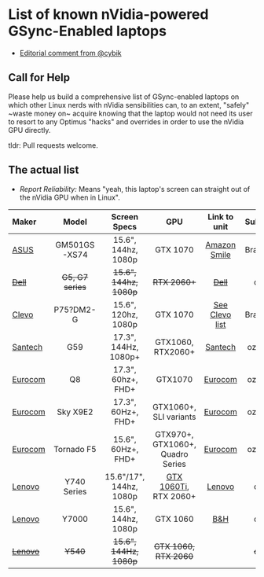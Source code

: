 List of known nVidia-powered GSync-Enabled laptops
==================================================

* [Editorial comment from @cybik](EDITORIAL.md)

Call for Help
-------------
Please help us build a comprehensive list of GSync-enabled laptops on which other Linux nerds with nVidia sensibilities can, to an extent, "safely" ~waste money on~ acquire knowing that the laptop would not need its user to resort to any Optimus "hacks" and overrides in order to use the nVidia GPU directly.

tldr: Pull requests welcome.

The actual list
---------------

* _Report Reliability:_ Means "yeah, this laptop's screen can straight out of the nVidia GPU when in Linux".

|Maker|Model|Screen Specs|GPU|Link to unit|Submitter|Report Reliability*|Price|More|
|:---|:---:|:---:|:---:|:---:|:---:|:---:|:---:|---:|
|[ASUS](OEM_ODM_Brands.md#asus)|GM501GS-XS74|15.6", 144hz, 1080p|GTX 1070|[Amazon Smile](https://smile.amazon.com/dp/B07BSKLV3K/)|Brainiarc7|Assumed as User-confirmed|1550 US$|[Setup gist](https://gist.github.com/Brainiarc7/c3fa09bc2ecb4153434cd98b6fb06238)|
|~~[Dell](OEM_ODM_Brands.md#dell)~~|~~G5, G7 series~~|~~15.6", 144hz, 1080p~~|~~RTX 2060+~~|~~[Dell](https://www.dell.com/en-us/shop/gaming-and-games/dell-g5-15-gaming/spd/g-series-15-5590-laptop/gnvca5cr042es)~~|cybik|Unconfirmed Nope||[Reddit sez no](https://github.com/lnxnvgs-laptop-list/GSync-Laptops/blob/master/MODEL_COMMENTS.md#dell-g5g7-series)|
|[Clevo](OEM_ODM_Brands.md#clevo)|P75?DM2-G|15.6", 120hz, 1080p|GTX 1070|[See Clevo list](clevo/MODELS.md#p75dm2-g)|Brainiarc7|Owned by reporter||[More details](https://gist.github.com/Brainiarc7/6a1652d4da6a30ae3c525c7d063d1277)<br/>[Tuning](https://gist.github.com/Brainiarc7/ba998de74aec480c25dd16f064a6d413)|
|[Santech](OEM_ODM_Brands.md#santech)|G59|17.3", 144Hz, 1080p+|GTX1060, RTX2060+|[Santech](https://www.santech.eu/notebook/g59-series)|ozone89|Unconfirmed|1569 €+||
|[Eurocom](OEM_ODM_Brands.md#eurocom)|Q8|17.3", 60hz+, FHD+|GTX1070|[Eurocom](https://eurocom.com/ec/configure(2,401,0)EurocomQ8)|ozone89|Unconfirmed|2759 CA$+||
|[Eurocom](OEM_ODM_Brands.md#eurocom)|Sky X9E2|17.3", 60Hz+, FHD+|GTX1060+, SLI variants|[Eurocom](https://eurocom.com/ec/configure(2,385,0)SkyX9E2)|ozone89|Unconfirmed|2999 CA$+||
|[Eurocom](OEM_ODM_Brands.md#eurocom)|Tornado F5|15.6", 60Hz+, FHD+|GTX970+, GTX1060+, Quadro Series|[Eurocom](https://eurocom.com/ec/configure(2,384,0)TornadoF5)|ozone89|Unconfirmed|1999 CA$+|Discrete GPU only|
|[Lenovo](OEM_ODM_Brands.md#lenovo)|Y740 Series|15.6"/17", 144hz, 1080p|[GTX 1060Ti](https://www.lenovo.com/us/en/laptops/legion-laptops/legion-y-series/Lenovo-Legion-Y740-17/p/81UGCTO1WWENUS0/customize), RTX 2060+|[Lenovo](https://www.lenovo.com/us/en/legion/)|cybik|Unconfirmed|1350 US$+|[More](MODEL_COMMENTS.md#lenovo-y740-series)|
|[Lenovo](OEM_ODM_Brands.md#lenovo)|Y7000|15.6", 144hz, 1080p|GTX 1060|[B&H](https://www.bhphotovideo.com/c/product/1432666-REG/lenovo_81lf0004us_core_i7_8750h_16gb.html)|cybik|Unconfirmed|1100 US$|Likely "Outlet" model|
|~~[Lenovo](OEM_ODM_Brands.md#lenovo)~~|~~Y540~~|~~15.6", 144Hz, 1080p~~|~~GTX 1060, RTX 2060~~||~~cybik~~|Nope||[Sadness](MODEL_COMMENTS.md#lenovo-y540-series)|
